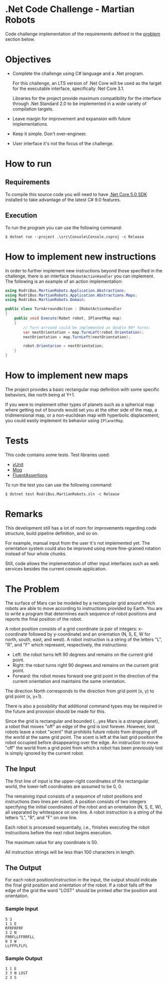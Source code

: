 # .Net Code Challenge - Martian Robots

Code challenge implementation of the requirements defined in the [problem](#The-Problem) section below.

# Objectives
- Complete the challenge using C# language and a .Net program.

  For this challenge, an LTS version of .Net Core will be used as the target for the executable interface, specifically .Net Core 3.1.

  Libraries for the project provide maximum compatibility for the interface through .Net Standard 2.0 to be implemented in a wide variety of compilation targets.
- Leave margin for improvement and expansion with future implementations.
- Keep it simple. Don't over-engineer.
- User interface it's not the focus of the challenge.

# How to run

## Requirements
To compile this source code you will need to have [.Net Core 5.0 SDK](https://dotnet.microsoft.com/download) installed to take advantage of the latest C# 9.0 features.

## Execution
To run the program you can use the following command:

```
$ dotnet run --project .\src\Console\Console.csproj -c Release
```

# How to implement new instructions

In order to further implement new instructions beyond those specified in the challenge, there is an interface `IRobotActionHandler` you can implement.
The following is an example of an action implementation:

```csharp
using RodriBus.MartianRobots.Application.Abstractions;
using RodriBus.MartianRobots.Application.Abstractions.Maps;
using RodriBus.MartianRobots.Domain;

public class TurnArroundAction : IRobotActionHandler
{
	public void Execute(Robot robot, IPlanetMap map)
	{
		// Turn arround could be implemented as double 90º turns:
		var nextOrientation = map.TurnLeft(robot.Orientation);
		nextOrientation = map.TurnLeft(nextOrientation);

		robot.Orientarion = nextOrientation;
	}
}
```

# How to implement new maps

The project provides a basic rectangular map definition with some specific behaviors, like north being at Y+1.

If you were to implement other types of planets such as a spherical map where getting out of bounds would set you at the other side of the map, a tridimensional map, or a non-euclidean map with hyperbolic displacement, you could easily implement its behavior using `IPlanetMap`.

# Tests

This code contains some tests.
Test libraries used:
- [xUnit](https://xunit.net/)
- [Moq](https://github.com/moq/moq4)
- [FluentAssertions](https://fluentassertions.com/)

To run the test you can use the following command:

```
$ dotnet test RodriBus.MartianRobots.sln -c Release
```

# Remarks

This development still has a lot of room for improvements regarding code structure, build pipeline definition, and so on.

For example, manual input from the user it's not implemented yet.
The orientation system could also be improved using more fine-grained rotation instead of four whole chunks.

Still, code allows the implementation of other input interfaces such as web services besides the current console application.

# The Problem

The surface of Mars can be modeled by a rectangular grid around which robots are able to move according to instructions provided by Earth. You are to write a program that determines each sequence of robot positions and reports the final position of the robot.

A robot position consists of a grid coordinate (a pair of integers: x-coordinate followed by y-coordinate) and an orientation (N, S, E, W for north, south, east, and west). A robot instruction is a string of the letters "L", "R", and "F" which represent, respectively, the instructions:

*   Left: the robot turns left 90 degrees and remains on the current grid point.
*   Right: the robot turns right 90 degrees and remains on the current grid point.
*   Forward: the robot moves forward one grid point in the direction of the current orientation and maintains the same orientation.

The direction North corresponds to the direction from grid point (x, y) to grid point (x, y+1).

There is also a possibility that additional command types may be required in the future and provision should be made for this.

Since the grid is rectangular and bounded (...yes Mars is a strange planet), a robot that moves "off" an edge of the grid is lost forever. However, lost robots leave a robot "scent" that prohibits future robots from dropping off the world at the same grid point. The scent is left at the last grid position the robot occupied before disappearing over the edge. An instruction to move "off" the world from a grid point from which a robot has been previously lost is simply ignored by the current robot.

## The Input

The first line of input is the upper-right coordinates of the rectangular world, the lower-left coordinates are assumed to be 0, 0.

The remaining input consists of a sequence of robot positions and instructions (two lines per robot). A position consists of two integers specifying the initial coordinates of the robot and an orientation (N, S, E, W), all separated by whitespace on one line. A robot instruction is a string of the letters "L", "R", and "F" on one line.

Each robot is processed sequentially, i.e., finishes executing the robot instructions before the next robot begins execution.

The maximum value for any coordinate is 50.

All instruction strings will be less than 100 characters in length.

## The Output

For each robot position/instruction in the input, the output should indicate the final grid position and orientation of the robot. If a robot falls off the edge of the grid the word "LOST" should be printed after the position and orientation.

### Sample Input

```
5 3
1 1 E
RFRFRFRF
3 2 N
FRRFLLFFRRFLL
0 3 W
LLFFFLFLFL
```

### Sample Output

```
1 1 E
3 3 N LOST
2 3 S
```

